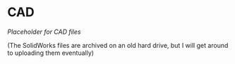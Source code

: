 # CAD
*Placeholder for CAD files*

(The SolidWorks files are archived on an old hard drive, but I will get around to uploading them eventually)

